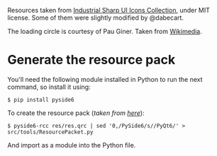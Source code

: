 Resources taken from [Industrial Sharp UI Icons Collection](https://www.svgrepo.com/collection/industrial-sharp-ui-icons/), under MIT license. Some of them were slightly modified by @dabecart.

The loading circle is courtesy of Pau Giner. Taken from [Wikimedia](https://commons.wikimedia.org/wiki/File:Loading_indicator_circle.svg).

# Generate the resource pack

You'll need the following module installed in Python to run the next command, so install it using:

```
$ pip install pyside6
```

To create the resource pack (*taken from [here](https://stackoverflow.com/questions/66099225/how-can-resources-be-provided-in-pyqt6-which-has-no-pyrcc)*):

```
$ pyside6-rcc res/res.qrc | sed '0,/PySide6/s//PyQt6/' > src/tools/ResourcePacket.py
```

And import as a module into the Python file.